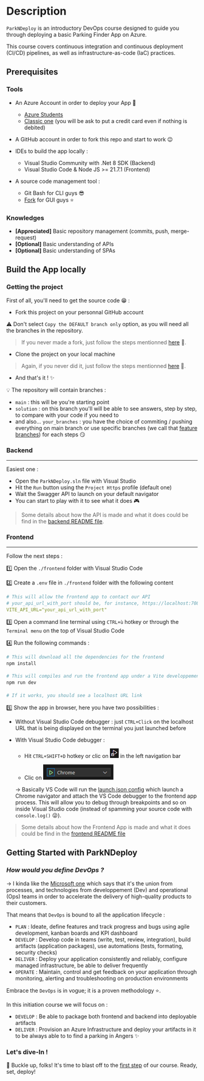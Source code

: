 # Description
`ParkNDeploy` is an introductory DevOps course designed to guide you through deploying a basic Parking Finder App on Azure.

This course covers continuous integration and continuous deployment (CI/CD) pipelines, as well as infrastructure-as-code (IaC) practices.

## Prerequisites

### Tools

- An Azure Account in order to deploy your App :rocket: 
  - [Azure Students](./doc/azure_students.md)
  - [Classic one](https://azure.microsoft.com/pricing/purchase-options/azure-account?icid=azurefreeaccount) (you will be ask to put a credit card even if nothing is debited)

- A GitHub account in order to fork this repo and start to work :wink:

- IDEs to build the app locally : 
  - Visual Studio Community with .Net 8 SDK (Backend)
  - Visual Studio Code & Node JS >= 21.7.1 (Frontend)

- A source code management tool :
  - Git Bash for CLI guys :sunglasses:
  - [Fork](https://git-fork.com/) for GUI guys :star:

### Knowledges

- **[Appreciated]** Basic repository management (commits, push, merge-request)
- **[Optional]** Basic understanding of APIs
- **[Optional]** Basic understanding of SPAs

## Build the App locally

### Getting the project

First of all, you'll need to get the source code :grin: : 
- Fork this project on your personnal GitHub account 

:warning: Don't select `Copy the DEFAULT branch only` option, as you will need all the branches in the repository.
> If you never made a fork, just follow the steps mentionned [here](https://docs.github.com/pull-requests/collaborating-with-pull-requests/working-with-forks/fork-a-repo#forking-a-repository) :eyes:.

- Clone the project on your local machine

> Again, if you never did it, just follow the steps mentionned [here](https://docs.github.com/en/pull-requests/collaborating-with-pull-requests/working-with-forks/fork-a-repo#cloning-your-forked-repository) :eyes:.

- And that's it ! :sparkles: 

:bulb: The repository will contain branches : 
- `main` : this will be you're starting point
- `solution` : on this branch you'll will be able to see answers, step by step, to compare with your code if you need to
- and also... `your_branches` : you have the choice of commiting / pushing everything on main branch or use specific branches (we call that [feature branches](https://learn.microsoft.com/azure/devops/repos/git/git-branching-guidance?view=azure-devops#use-feature-branches-for-your-work)) for each steps :smirk: 

### Backend
---
Easiest one :
- Open the `ParkNDeploy.sln` file with Visual Studio 
- Hit the `Run` button using the `Project Https` profile (default one)
- Wait the Swagger API to launch on your default navigator
- You can start to play with it to see what it does :video_game:

> Some details about how the API is made and what it does could be find in the [backend README file](./backend/README.md).

### Frontend
---

Follow the next steps : 

:one: Open the `./frontend` folder with Visual Studio Code

:two: Create a `.env` file in `./frontend` folder with the following content 

```yaml
# This will allow the frontend app to contact our API
# your_api_url_with_port should be, for instance, https://localhost:7085
VITE_API_URL="your_api_url_with_port"
```

:three: Open a command line terminal using `CTRL+ù` hotkey or through the `Terminal menu` on the top of Visual Studio Code

:four: Run the following commands : 

```bash
# This will download all the dependencies for the frontend
npm install

# This will compiles and run the frontend app under a Vite developpement server
npm run dev

# If it works, you should see a localhost URL link
```

:five: Show the app in browser, here you have two possibilities : 

- Without Visual Studio Code debugger : just `CTRL+Click` on the localhost URL that is being displayed on the terminal you just launched before

- With Visual Studio Code debugger : 
  - Hit `CTRL+SHIFT+D` hotkey or clic on ![debug icon](./doc/assets/vscode_debug_icon.png) in the left navigation bar
  
  - Clic on ![play button](./doc/assets/vscode_debug_play_button.png) 

  &rarr; Basically VS Code will run the [launch.json config](./frontend/.vscode/launch.json) which launch a Chrome navigator and attach the VS Code debugger to the frontend app process. This will allow you to debug through breakpoints and so on inside Visual Studio code (instead of spamming your source code with `console.log()` :stuck_out_tongue_winking_eye:).

> Some details about how the Frontend App is made and what it does could be find in the [frontend README file](./frontend/README.md)

## Getting Started with ParkNDeploy

### ***How would you define DevOps ?***

&rarr; I kinda like the [Microsoft one](https://azure.microsoft.com/resources/cloud-computing-dictionary/what-is-devops) which says that it's the union from processes, and technologies from developpement (Dev) and operational (Ops) teams in order to accelerate the delivery of high-quality products to their customers.

That means that `DevOps` is bound to all the application lifecycle : 
- `PLAN` : Ideate, define features and track progress and bugs using agile development, kanban boards and KPI dashboard
- `DEVELOP` : Develop code in teams (write, test, review, integration), build artifacts (application packages), use automations (tests, formating, security checks)
- `DELIVER` : Deploy your application consistently and reliably, configure managed infrastructure, be able to deliver frequently
- `OPERATE` : Maintain, control and get feedback on your application through monitoring, alerting and troubleshooting on production environments

Embrace the `DevOps` is in vogue; it is a proven methodology :star:.

In this initiation course we will focus on :
- `DEVELOP` : Be able to package both frontend and backend into deployable artifacts
- `DELIVER` : Provision an Azure Infrastructure and deploy your artifacts in it to be always able to to find a parking in Angers :sparkles:

### Let's dive-In !

:rocket: Buckle up, folks! It's time to blast off to the [first step](./doc/step1_deploy_backend.md) of our course. Ready, set, deploy!